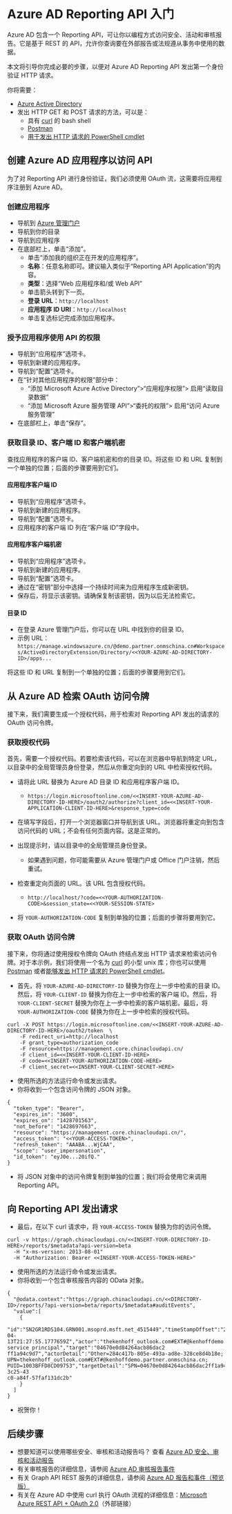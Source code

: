 <properties
   pageTitle="Azure AD Reporting API 入门"
   description="如何开始使用 Azure Active Directory Reporting API"
   services="active-directory"
   documentationCenter=""
   authors="yossib"
   manager="mbaldwin"
   editor=""/>

<tags
   ms.service="active-directory"
   ms.date="05/12/2015" 
   wacn.date="06/16/2015"/>


# Azure AD Reporting API 入门

Azure AD 包含一个 Reporting API，可让你以编程方式访问安全、活动和审核报告。它是基于 REST 的 API，允许你查询要在外部报告或法规遵从事务中使用的数据。

本文将引导你完成必要的步骤，以便对 Azure AD Reporting API 发出第一个身份验证 HTTP 请求。

你将需要：

- [Azure Active Directory](active-directory-whatis)
- 发出 HTTP GET 和 POST 请求的方法，可以是：
	- 具有 [curl](http://curl.haxx.se/) 的 bash shell
	- [Postman](https://www.getpostman.com/)
	- [用于发出 HTTP 请求的 PowerShell cmdlet](https://technet.microsoft.com/zh-cn/library/hh849901.aspx)



## 创建 Azure AD 应用程序以访问 API

为了对 Reporting API 进行身份验证，我们必须使用 OAuth 流，这需要将应用程序注册到 Azure AD。



### 创建应用程序
- 导航到 [Azure 管理门户](https://manage.windowsazure.cn/)
- 导航到你的目录
- 导航到应用程序
- 在底部栏上，单击“添加”。
	- 单击“添加我的组织正在开发的应用程序”。
	- **名称**：任意名称即可。建议输入类似于“Reporting API Application”的内容。
	- **类型**：选择“Web 应用程序和/或 Web API”
	- 单击箭头转到下一页。
	- **登录 URL**：```http://localhost```
	- **应用程序 ID URI**：```http://localhost```
	- 单击复选标记完成添加应用程序。

### 授予应用程序使用 API 的权限
- 导航到“应用程序”选项卡。
- 导航到新建的应用程序。
- 导航到“配置”选项卡。
- 在“针对其他应用程序的权限”部分中：
	- “添加 Microsoft Azure Active Directory”>“应用程序权限”> 启用“读取目录数据”
	- “添加 Microsoft Azure 服务管理 API”>“委托的权限”> 启用“访问 Azure 服务管理”
- 在底部栏上，单击“保存”。


### 获取目录 ID、客户端 ID 和客户端机密

查找应用程序的客户端 ID、客户端机密和你的目录 ID。将这些 ID 和 URL 复制到一个单独的位置；后面的步骤要用到它们。

#### 应用程序客户端 ID
- 导航到“应用程序”选项卡。
- 导航到新建的应用程序。
- 导航到“配置”选项卡。
- 应用程序的客户端 ID 列在“客户端 ID”字段中。

#### 应用程序客户端机密
- 导航到“应用程序”选项卡。
- 导航到新建的应用程序。
- 导航到“配置”选项卡。
- 通过在“密钥”部分中选择一个持续时间来为应用程序生成新密钥。
- 保存后，将显示该密钥。请确保复制该密钥，因为以后无法检索它。

#### 目录 ID
- 在登录 Azure 管理门户后，你可以在 URL 中找到你的目录 ID。
- 示例 URL：```https://manage.windowsazure.cn/@demo.partner.onmschina.cn#Workspaces/ActiveDirectoryExtension/Directory/<<YOUR-AZURE-AD-DIRECTORY-ID>/apps...```

将这些 ID 和 URL 复制到一个单独的位置；后面的步骤要用到它们。



## 从 Azure AD 检索 OAuth 访问令牌

接下来，我们需要生成一个授权代码，用于检索对 Reporting API 发出的请求的 OAuth 访问令牌。



### 获取授权代码

首先，需要一个授权代码。若要检索该代码，可以在浏览器中导航到特定 URL，以目录中的全局管理员身份登录，然后从你重定向到的 URL 中检索授权代码。

- 请将此 URL 替换为 Azure AD 目录 ID 和应用程序客户端 ID。
	- ```https://login.microsoftonline.com/<<INSERT-YOUR-AZURE-AD-DIRECTORY-ID-HERE>/oauth2/authorize?client_id=<<INSERT-YOUR-APPLICATION-CLIENT-ID-HERE>&response_type=code```
- 在填写字段后，打开一个浏览器窗口并导航到该 URL。浏览器将重定向到包含访问代码的 URL；不会有任何页面内容。这是正常的。 

- 出现提示时，请以目录中的全局管理员身份登录。
	- 如果遇到问题，你可能需要从 Azure 管理门户或 Office 门户注销，然后重试。
- 检查重定向页面的 URL。该 URL 包含授权代码。
	- ```http://localhost/?code=<<YOUR-AUTHORIZATION-CODE>&session_state=<<YOUR-SESSION-STATE>``` 
- 将 ```YOUR-AUTHORIZATION-CODE``` 复制到单独的位置；后面的步骤将要用到它。



### 获取 OAuth 访问令牌

接下来，你将通过使用授权令牌向 OAuth 终结点发出 HTTP 请求来检索访问令牌。对于本示例，我们将使用一个名为 [curl](http://curl.haxx.se/) 的小型 unix 库；你也可以使用 [Postman](https://www.getpostman.com/) 或者[能够发出 HTTP 请求的 PowerShell cmdlet](https://technet.microsoft.com/zh-cn/library/hh849901.aspx)。

- 首先，将 ```YOUR-AZURE-AD-DIRECTORY-ID``` 替换为你在上一步中检索的目录 ID。然后，将 ```YOUR-CLIENT-ID``` 替换为你在上一步中检索的客户端 ID。然后，将 ```YOUR-CLIENT-SECRET``` 替换为你在上一步中检索的客户端机密。最后，将 ```YOUR-AUTHORIZATION-CODE``` 替换为你在上一步中检索的授权代码。

```
curl -X POST https://login.microsoftonline.com/<<INSERT-YOUR-AZURE-AD-DIRECTORY-ID-HERE>/oauth2/token  \
	-F redirect_uri=http://localhost
	-F grant_type=authorization_code 
	-F resource=https://management.core.chinacloudapi.cn/
	-F client_id=<<INSERT-YOUR-CLIENT-ID-HERE>
	-F code=<<INSERT-YOUR-AUTHORIZATION-CODE-HERE>
	-F client_secret=<<INSERT-YOUR-CLIENT-SECRET-HERE>
```

- 使用所选的方法运行命令或发出请求。
- 你将收到一个包含访问令牌的 JSON 对象。

```
{
  "token_type": "Bearer",
  "expires_in": "3600",
  "expires_on": "1428701563",
  "not_before": "1428697663",
  "resource": "https://management.core.chinacloudapi.cn/",
  "access_token": "<<YOUR-ACCESS-TOKEN>",
  "refresh_token": "AAABA...WjCAA",
  "scope": "user_impersonation",
  "id_token": "eyJ0e...20ifQ."
}
```

- 将 JSON 对象中的访问令牌复制到单独的位置；我们将会使用它来调用 Reporting API。



## 向 Reporting API 发出请求

- 最后，在以下 curl 请求中，将 ```YOUR-ACCESS-TOKEN``` 替换为你的访问令牌。

```
curl -v https://graph.chinacloudapi.cn/<<INSERT-YOUR-DIRECTORY-ID-HERE>/reports/$metadata?api-version=beta
  -H "x-ms-version: 2013-08-01"
  -H "Authorization: Bearer <<INSERT-YOUR-ACCESS-TOKEN-HERE>"
```

- 使用所选的方法运行命令或发出请求。
- 你将收到一个包含审核报告内容的 OData 对象。

```
{
  "@odata.context":"https://graph.chinacloudapi.cn/<<DIRECTORY-ID>/reports/?api-version=beta/reports/$metadata#auditEvents",
  "value":[
    {
      "id":"SN2GR1RDS104.GRN001.msoprd.msft.net_4515449","timeStampOffset":"2015-04-13T21:27:55.1777659Z","actor":"thekenhoff_outlook.com#EXT#@kenhoffdemo.partner.onmschina.cn","action":"Add service principal","target":"04670e0d84264acb86dac2
ff1a94c9d7","actorDetail":"Other=284c417b-805e-493a-ad8e-328ce8d4b18e; UPN=thekenhoff_outlook.com#EXT#@kenhoffdemo.partner.onmschina.cn; PUID=1003BFFD8CD09753","targetDetail":"SPN=04670e0d84264acb86dac2ff1a94c9d7","tenantId":"c9b13f49-3c25-43
c0-a84f-57faf131dc2b"
    }
  ]
}
```

- 祝贺你！


## 后续步骤
- 想要知道可以使用哪些安全、审核和活动报告吗？ 查看 [Azure AD 安全、审核和活动报告](active-directory-view-access-usage-reports)
- 有关审核报告的详细信息，请参阅 [Azure AD 审核报告事件](active-directory-reporting-audit-events)
- 有关 Graph API REST 服务的详细信息，请参阅 [Azure AD 报告和事件（预览版）](https://msdn.microsoft.com/zh-cn/library/azure/mt126081.aspx)
- 有关在 Azure AD 中使用 curl 执行 OAuth 流程的详细信息：[Microsoft Azure REST API + OAuth 2.0](https://ahmetalpbalkan.com/blog/azure-rest-api-with-oauth2/)（外部链接）

<!---HONumber=60-->